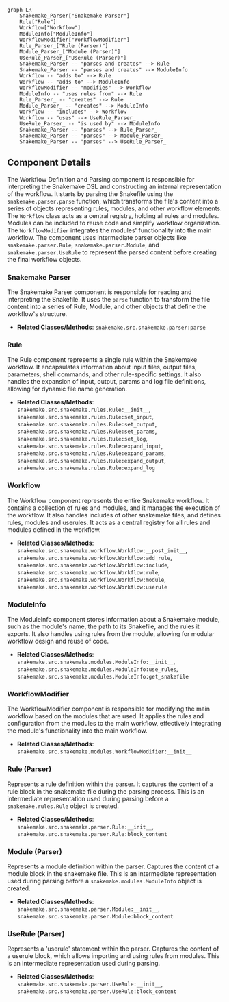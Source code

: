 ```mermaid
graph LR
    Snakemake_Parser["Snakemake Parser"]
    Rule["Rule"]
    Workflow["Workflow"]
    ModuleInfo["ModuleInfo"]
    WorkflowModifier["WorkflowModifier"]
    Rule_Parser_["Rule (Parser)"]
    Module_Parser_["Module (Parser)"]
    UseRule_Parser_["UseRule (Parser)"]
    Snakemake_Parser -- "parses and creates" --> Rule
    Snakemake_Parser -- "parses and creates" --> ModuleInfo
    Workflow -- "adds to" --> Rule
    Workflow -- "adds to" --> ModuleInfo
    WorkflowModifier -- "modifies" --> Workflow
    ModuleInfo -- "uses rules from" --> Rule
    Rule_Parser_ -- "creates" --> Rule
    Module_Parser_ -- "creates" --> ModuleInfo
    Workflow -- "includes" --> Workflow
    Workflow -- "uses" --> UseRule_Parser_
    UseRule_Parser_ -- "is used by" --> ModuleInfo
    Snakemake_Parser -- "parses" --> Rule_Parser_
    Snakemake_Parser -- "parses" --> Module_Parser_
    Snakemake_Parser -- "parses" --> UseRule_Parser_
```

## Component Details

The Workflow Definition and Parsing component is responsible for interpreting the Snakemake DSL and constructing an internal representation of the workflow. It starts by parsing the Snakefile using the `snakemake.parser.parse` function, which transforms the file's content into a series of objects representing rules, modules, and other workflow elements. The `Workflow` class acts as a central registry, holding all rules and modules. Modules can be included to reuse code and simplify workflow organization. The `WorkflowModifier` integrates the modules' functionality into the main workflow. The component uses intermediate parser objects like `snakemake.parser.Rule`, `snakemake.parser.Module`, and `snakemake.parser.UseRule` to represent the parsed content before creating the final workflow objects.

### Snakemake Parser
The Snakemake Parser component is responsible for reading and interpreting the Snakefile. It uses the `parse` function to transform the file content into a series of Rule, Module, and other objects that define the workflow's structure.
- **Related Classes/Methods**: `snakemake.src.snakemake.parser:parse`

### Rule
The Rule component represents a single rule within the Snakemake workflow. It encapsulates information about input files, output files, parameters, shell commands, and other rule-specific settings. It also handles the expansion of input, output, params and log file definitions, allowing for dynamic file name generation.
- **Related Classes/Methods**: `snakemake.src.snakemake.rules.Rule:__init__`, `snakemake.src.snakemake.rules.Rule:set_input`, `snakemake.src.snakemake.rules.Rule:set_output`, `snakemake.src.snakemake.rules.Rule:set_params`, `snakemake.src.snakemake.rules.Rule:set_log`, `snakemake.src.snakemake.rules.Rule:expand_input`, `snakemake.src.snakemake.rules.Rule:expand_params`, `snakemake.src.snakemake.rules.Rule:expand_output`, `snakemake.src.snakemake.rules.Rule:expand_log`

### Workflow
The Workflow component represents the entire Snakemake workflow. It contains a collection of rules and modules, and it manages the execution of the workflow. It also handles includes of other snakemake files, and defines rules, modules and userules. It acts as a central registry for all rules and modules defined in the workflow.
- **Related Classes/Methods**: `snakemake.src.snakemake.workflow.Workflow:__post_init__`, `snakemake.src.snakemake.workflow.Workflow:add_rule`, `snakemake.src.snakemake.workflow.Workflow:include`, `snakemake.src.snakemake.workflow.Workflow:rule`, `snakemake.src.snakemake.workflow.Workflow:module`, `snakemake.src.snakemake.workflow.Workflow:userule`

### ModuleInfo
The ModuleInfo component stores information about a Snakemake module, such as the module's name, the path to its Snakefile, and the rules it exports. It also handles using rules from the module, allowing for modular workflow design and reuse of code.
- **Related Classes/Methods**: `snakemake.src.snakemake.modules.ModuleInfo:__init__`, `snakemake.src.snakemake.modules.ModuleInfo:use_rules`, `snakemake.src.snakemake.modules.ModuleInfo:get_snakefile`

### WorkflowModifier
The WorkflowModifier component is responsible for modifying the main workflow based on the modules that are used. It applies the rules and configuration from the modules to the main workflow, effectively integrating the module's functionality into the main workflow.
- **Related Classes/Methods**: `snakemake.src.snakemake.modules.WorkflowModifier:__init__`

### Rule (Parser)
Represents a rule definition within the parser. It captures the content of a rule block in the snakemake file during the parsing process. This is an intermediate representation used during parsing before a `snakemake.rules.Rule` object is created.
- **Related Classes/Methods**: `snakemake.src.snakemake.parser.Rule:__init__`, `snakemake.src.snakemake.parser.Rule:block_content`

### Module (Parser)
Represents a module definition within the parser. Captures the content of a module block in the snakemake file. This is an intermediate representation used during parsing before a `snakemake.modules.ModuleInfo` object is created.
- **Related Classes/Methods**: `snakemake.src.snakemake.parser.Module:__init__`, `snakemake.src.snakemake.parser.Module:block_content`

### UseRule (Parser)
Represents a 'userule' statement within the parser. Captures the content of a userule block, which allows importing and using rules from modules. This is an intermediate representation used during parsing.
- **Related Classes/Methods**: `snakemake.src.snakemake.parser.UseRule:__init__`, `snakemake.src.snakemake.parser.UseRule:block_content`

